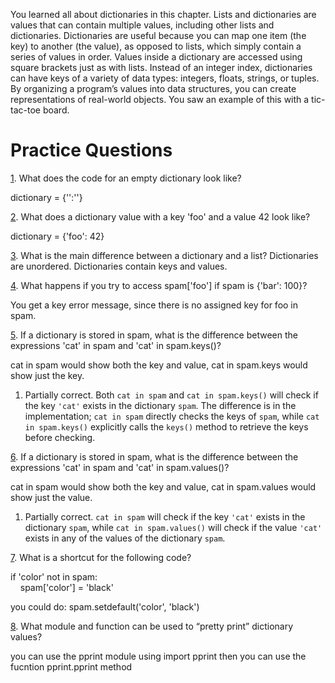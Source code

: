 You learned all about dictionaries in this chapter. Lists and dictionaries are values that can contain multiple values, including other lists and dictionaries. Dictionaries are useful because you can map one item (the key) to another (the value), as opposed to lists, which simply contain a series of values in order. Values inside a dictionary are accessed using square brackets just as with lists. Instead of an integer index, dictionaries can have keys of a variety of data types: integers, floats, strings, or tuples. By organizing a program’s values into data structures, you can create representations of real-world objects. You saw an example of this with a tic-tac-toe board.

# Practice Questions

[1](https://automatetheboringstuff.com/2e/chapter5/#calibre_link-1134). What does the code for an empty dictionary look like?

dictionary = {'':''}

[2](https://automatetheboringstuff.com/2e/chapter5/#calibre_link-1135). What does a dictionary value with a key 'foo' and a value 42 look like?

dictionary = {'foo': 42}

[3](https://automatetheboringstuff.com/2e/chapter5/#calibre_link-1136). What is the main difference between a dictionary and a list?
Dictionaries are unordered. Dictionaries contain keys and values. 


[4](https://automatetheboringstuff.com/2e/chapter5/#calibre_link-1137). What happens if you try to access spam['foo'] if spam is {'bar': 100}?

You get a key error message, since there is no assigned key for foo in spam.

[5](https://automatetheboringstuff.com/2e/chapter5/#calibre_link-1138). If a dictionary is stored in spam, what is the difference between the expressions 'cat' in spam and 'cat' in spam.keys()?


cat in spam would show both the key and value, cat in spam.keys would show just the key.
1. Partially correct. Both `cat in spam` and `cat in spam.keys()` will check if the key `'cat'` exists in the dictionary `spam`. The difference is in the implementation; `cat in spam` directly checks the keys of `spam`, while `cat in spam.keys()` explicitly calls the `keys()` method to retrieve the keys before checking.


[6](https://automatetheboringstuff.com/2e/chapter5/#calibre_link-1139). If a dictionary is stored in spam, what is the difference between the expressions 'cat' in spam and 'cat' in spam.values()?

cat in spam would show both the key and value, cat in spam.values would show just the value.

1. Partially correct. `cat in spam` will check if the key `'cat'` exists in the dictionary `spam`, while `cat in spam.values()` will check if the value `'cat'` exists in any of the values of the dictionary `spam`.



[7](https://automatetheboringstuff.com/2e/chapter5/#calibre_link-1140). What is a shortcut for the following code?

if 'color' not in spam:  
    spam['color'] = 'black'

you could do:
spam.setdefault('color', 'black')


[8](https://automatetheboringstuff.com/2e/chapter5/#calibre_link-1141). What module and function can be used to “pretty print” dictionary values?

you can use the pprint module using import pprint
then you can use the fucntion pprint.pprint method
